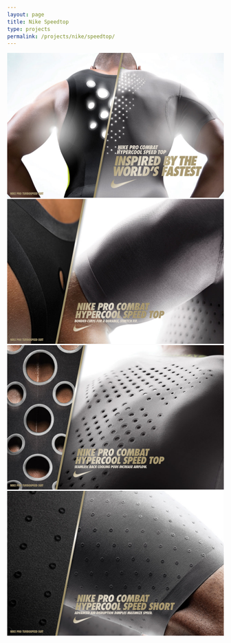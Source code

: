 ```yaml
---
layout: page
title: Nike Speedtop
type: projects
permalink: /projects/nike/speedtop/
---
```


![](/media/images/Su12_Speedtop_album_1.jpg)
![](/media/images/Su12_Speedtop_album_2.jpg)
![](/media/images/Su12_Speedtop_album_3.jpg)
![](/media/images/Su12_Speedtop_album_4.jpg)